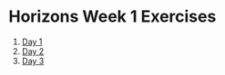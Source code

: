 # Horizons Week 1 Exercises

1. [Day 1](day1/README.md)
1. [Day 2](day2/README.md)
1. [Day 3](day3/README.md)
